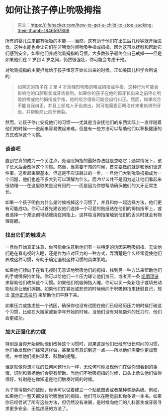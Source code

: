 # 如何让孩子停止吮吸拇指

> 原文：<https://lifehacker.com/how-to-get-a-child-to-stop-sucking-their-thumb-1846597809>

所有的婴儿生来都有吮吸的本能——当然，这有助于他们在出生后几秒钟就开始进食。这种本能也会让它们在非喂食时间吮吸手指或拇指，因为这可以抚慰和帮助它们感到安全。如果他们养成吮吸拇指的习惯，大多数孩子最终会自己戒掉——但是如果他们在 2 岁到 4 岁之间，仍然很强壮，你可能会考虑干预。



对吮吸拇指的主要担忧始于孩子恒牙开始长出来的时候。正如美国儿科学会所说的:

> 如果您的孩子在 2 至 4 岁后强烈吮吸奶嘴或拇指或手指，这种行为可能会影响他的口腔形状或牙齿排列。如果你的孩子在他的恒牙长出来之前停止吮吸奶嘴或他的拇指或手指，他的咬合很有可能会自行纠正。然而，如果咬合不能自我纠正，并且上部成人牙齿突出，则可能需要正畸治疗来重新排列牙齿，并帮助防止前牙断裂。

然而，让孩子停止安抚他们的习惯——尤其是当安抚他们的东西实际上一直伴随着他们的时候——说起来容易做起来难。但是有一些方法可以帮助他们以积极健康的方式改掉这个习惯。

### 谈谈吧

直到它真的成为一个关注点，处理吮拇指的最好办法就是忽略它；通常情况下，孩子长大后会改掉这个习惯。然而，当需要干预的时候，首先要做的就是和他们谈这件事。这看起来很基本，但这是不应该跳过的一步。一旦他们大到吮吸拇指成为一个问题，他们也差不多大到可以理解为什么。而*为什么*并不是因为这让他们看起来很幼稚——在这里取笑是没有用的——而是因为你想帮助确保他们的大牙正常生长。

如果一个孩子明白为什么是时候戒掉这个习惯了，并且和你一起选择方法，他们更有可能成功。你可以首先建议他们选择一个可爱的贴纸贴在他们的拇指指甲上，或者选择一个邦迪创可贴缠绕在拇指上，这样每当拇指接触到他们的舌头时就会有物理提醒。

### 找出它们的触发点

一旦你开始真正注意，你可能会注意到他们有一些特定的诱因来吮吸拇指。无论他们是在看电视时入睡，还是作为应对压力的一种方式，弄清楚是什么经常促使他们养成这种习惯，有助于确定遏制这种习惯的具体策略。

如果他们倾向于在看电视时无意识地吮吸他们的拇指，找到另一种方法来帮助他们的手或嘴保持忙碌。你可以给他们一个压力球让他们挤压，或者买一条 [咀嚼项链](https://nationalautismresources.com/chewelry/) 来帮助他们改掉这个习惯。如果他们吮吸拇指入睡，你可以买一条新毯子或填充动物玩具让他们拥抱。如果他们在紧张或悲伤的时候倾向于吮吸拇指来抚慰自己，想出 [其他正念技巧](https://offspring.lifehacker.com/how-to-start-meditating-with-your-child-1841647805) 来帮助他们平静下来。

如果压力或焦虑是一个诱因，确保你也没有试图在他们已经经历压力的时候打破这个习惯，比如在大搬家或新学年开始的时候。当他们没有对抗额外的压力时，他们会更成功。

### 加大正强化的力度

特别是当你开始帮助他们改掉这个习惯时，如果这是他们已经有很长时间的习惯，他们会发现他们经常这样做，甚至没有意识到这一点——所以他们需要你更加警惕，并给他们提供温柔、鼓励的提醒。

但是就像你想消除的任何问题行为一样，无论何时你发现他们在做你想看到的事情，识别和表扬他们会更有帮助。当他们不吮吸拇指的时候，口头上承认他们做得很好，特别是在你知道是他们触发时间的时候。

为了获得额外的鼓励，你也可以试着建立一个贴纸图表或者某种奖励系统。例如，如果他们一整天都没有吮吸他们的拇指，他们可以在睡觉前和你多读一本书。如果你已经尝试了所有这些方法，但仍然没有进展，是时候向他们的儿科医生或牙医寻求更多安全、无焦虑感的方法了。